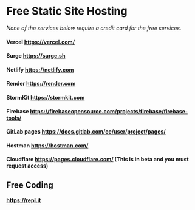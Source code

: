 # Free Static Site Hosting

*None of the services below require a credit card for the free services.*

#### Vercel https://vercel.com/

#### Surge https://surge.sh

#### Netlify  https://netlify.com

#### Render https://render.com

#### StormKit https://stormkit.com

#### Firebase https://firebaseopensource.com/projects/firebase/firebase-tools/

#### GitLab pages https://docs.gitlab.com/ee/user/project/pages/

#### Hostman https://hostman.com/


#### Cloudflare https://pages.cloudflare.com/  (This is in beta and you must request access)


## Free Coding

#### https://repl.it


